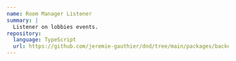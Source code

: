 ```yaml
---
name: Room Manager Listener
summary: |
  Listener on lobbies events.
repository:
  language: TypeScript
  url: https://github.com/jeremie-gauthier/dnd/tree/main/packages/backend/src/lobby/events/listeners/room-manager
---
```


<NodeGraph />
